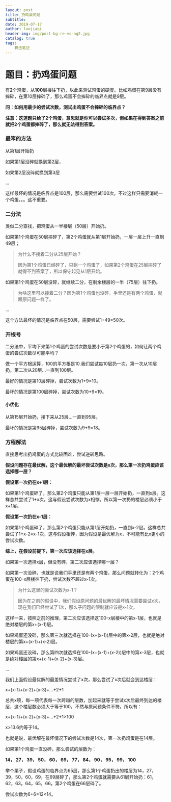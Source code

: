```yaml
---
layout: post                          
title: 扔鸡蛋问题             
subtitle:                             
date: 2019-07-17                      
author: luojiaqi                      
header-img: img/post-bg-re-vs-ng2.jpg 
catalog: true                         
tags:                                 
    算法笔记                             
---
```


# 题目：扔鸡蛋问题

有**2**个鸡蛋，从**100**层楼往下扔，以此来测试鸡蛋的硬度。比如鸡蛋在第9层没有摔碎，在第10层摔碎了，那么鸡蛋不会摔碎的临界点就是9层。

**问：如何用最少的尝试次数，测试出鸡蛋不会摔碎的临界点？**

**注意：这道题只给了2个鸡蛋，意思就是你可以尝试多次，但如果在得到答案之前就把2个鸡蛋都摔碎了，那么就无法得到答案。**

### 最笨的方法 

从第1层开始扔

如果第1层没碎就换到第2层，

如果第2层没碎就换到第3层

...

这样最坏的情况是临界点是100层，那么需要尝试100次。不过这样只需要消耗一个鸡蛋。。。这不重要。

### 二分法

类似二分查找，把鸡蛋从一半楼层（50层）开始扔。

如果第1个鸡蛋在50层摔碎了，第2个鸡蛋就从第1层开始扔，一层一层上升一直到49层；

> 为什么不接着二分从25层开始？
>
> 因为第1个鸡蛋已经碎了，只剩一个鸡蛋了，如果第2个鸡蛋在25层摔碎了就得不到答案了，所以保守起见从1层开始。

如果第1个鸡蛋在50层没碎，就继续二分，在剩余楼层的一半（75层）往下扔。

> 为啥这里可以接着二分？因为第1个鸡蛋也没碎，手里还是有两个鸡蛋，就跟原问题一样了。

...

这个方法最坏的情况是临界点在50层，需要尝试1+49=50次。

### 开根号

二分法中，平均下来第1个鸡蛋的尝试次数是要小于第2个鸡蛋的，如何让两个鸡蛋的尝试次数尽可能平均？

做一个平方根运算，100的平方根是10.我们尝试每10层扔一次，第一次从10层扔，第二次从20层...一直到100层。

最好的情况是第10层碎掉，尝试次数为1+9=10。

最坏的情况是第100层碎掉，尝试次数为10+9=19。

#### 小优化

从第15层开始扔，接下来从25层...一直到95层。

最坏的情况是第95层碎掉，尝试次数为9+9=18。

### 方程解法

直接思考出扔鸡蛋的方式比较困难，尝试逆转思路。

**假设问题存在最优解，这个最优解的最坏尝试次数是x次，那么第一次扔鸡蛋应该选择哪一层？**

**假设第一次扔在x+1层：**

如果第1个鸡蛋碎了，那么第2个鸡蛋只能从第1层一层一层开始扔，一直到x层。这样总共尝试了1+x次，这与假设尝试次数为x相悖。所以第一次扔的楼层必须小于x+1层。

**假设第一次扔在x-1层：**

如果第1个鸡蛋碎了，那么第2个鸡蛋只能从第1层开始扔，一直到x-2层。这样总共尝试了1+x-2=x-1次，这与假设相悖，因为假设是最优解为x，不可能有比x更小的尝试次数。

**综上，在假设前提下，第一次应该选择在x层。**



如果第一次选择x层，但没有碎，第二次应该选择哪一层？

如果第一次没碎，也就是说我们手里还是有两个鸡蛋，那么问题就转化为：2个鸡蛋在100-x层楼往下扔，尝试次数不超过x-1次。

> 为什么这里的尝试次数为x-1？
>
> 因为在之前的假设中，我们假设原问题的最优解的最坏情况需要尝试x次，现在我们已经尝试了1次，那么子问题的限制就应该是x-1次。

这样一来，按照之前的推理，第二次应该选择这100-x层楼中的第x-1层，也就是绝对楼层的第x+(x-1)层。

如果鸡蛋还没碎，那么第三次就选择在100-(x+(x-1))层中的第x-2层，也就是绝对楼层的第x+(x-1)+(x-2)层。

如果鸡蛋还没碎，那么第四次就选择在100-(x+(x-1)+(x-2))层中的第x-3层，也就是绝对楼层的第x+(x-1)+(x-2)+(x-3)层。

...

我们上面假设最优解的最差情况尝试了x次，那么尝试了x次后就会到达楼层：

x+(x-1)+(x-2)+(x-3)+...+2+1

总共x项，每一项代表每一次跨越的层数，加起来就等于尝试x次后最终到达的楼层，这个楼层数必须大于等于100，不然与原问题条件不符。所以有：

x+(x-1)+(x-2)+(x-3)+...+2+1>100

x>13.6约等于14。

也就是说，最优解在最坏情况下的尝试次数是14次，第一次扔鸡蛋是在14层。

如果第1个鸡蛋一直没碎，那么尝试的层数为：

**14， 27， 39， 50， 60， 69， 77， 84， 90， 95， 99， 100**

举个栗子，假设鸡蛋的临界点为65层，那么第1个鸡蛋扔出的楼层为14，27，39，50，60，69，在69层碎了，那么第2个鸡蛋就需要从61层开始扔：61，62，63，64，65，66，第2个鸡蛋在66层碎了。

尝试次数为6+6=12<14。

